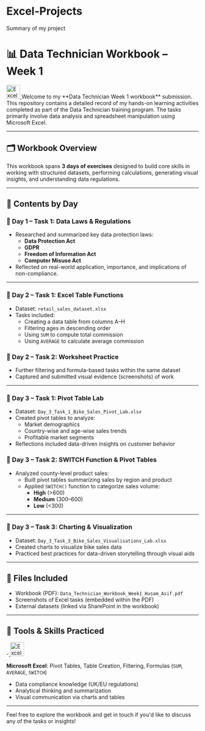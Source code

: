 # Excel-Projects
Summary of my project 

# 📊 Data Technician Workbook – Week 1

<a href="https://www.microsoft.com/en-us/microsoft-365/excel" target="_blank" rel="noreferrer">
  <img src="https://cdn.worldvectorlogo.com/logos/microsoft-excel-2013.svg" width="36" height="36" alt="Excel" />
</a>
Welcome to my **Data Technician Week 1 workbook** submission. This repository contains a detailed record of my hands-on learning activities completed as part of the Data Technician training program. The tasks primarily involve data analysis and spreadsheet manipulation using Microsoft Excel.

---

## 🗂 Workbook Overview

This workbook spans **3 days of exercises** designed to build core skills in working with structured datasets, performing calculations, generating visual insights, and understanding data regulations.

---

## 🧠 Contents by Day

### 🔹 Day 1 – Task 1: Data Laws & Regulations
- Researched and summarized key data protection laws:
  - **Data Protection Act**
  - **GDPR**
  - **Freedom of Information Act**
  - **Computer Misuse Act**
- Reflected on real-world application, importance, and implications of non-compliance.

---

### 🔹 Day 2 – Task 1: Excel Table Functions
- Dataset: `retail_sales_dataset.xlsx`
- Tasks included:
  - Creating a data table from columns A–H
  - Filtering ages in descending order
  - Using `SUM` to compute total commission
  - Using `AVERAGE` to calculate average commission

### 🔹 Day 2 – Task 2: Worksheet Practice
- Further filtering and formula-based tasks within the same dataset
- Captured and submitted visual evidence (screenshots) of work

---

### 🔹 Day 3 – Task 1: Pivot Table Lab
- Dataset: `Day_3_Task_1_Bike_Sales_Pivot_Lab.xlsx`
- Created pivot tables to analyze:
  - Market demographics
  - Country-wise and age-wise sales trends
  - Profitable market segments
- Reflections included data-driven insights on customer behavior

### 🔹 Day 3 – Task 2: SWITCH Function & Pivot Tables
- Analyzed county-level product sales:
  - Built pivot tables summarizing sales by region and product
  - Applied `SWITCH()` function to categorize sales volume:
    - **High** (>600)
    - **Medium** (300–600)
    - **Low** (<300)

---

### 🔹 Day 3 – Task 3: Charting & Visualization
- Dataset: `Day_3_Task_3_Bike_Sales_Visualisations_Lab.xlsx`
- Created charts to visualize bike sales data
- Practiced best practices for data-driven storytelling through visual aids

---

## 📎 Files Included
- Workbook (PDF): `Data_Technician_Workbook_Week1_Husam_Asif.pdf`
- Screenshots of Excel tasks (embedded within the PDF)
- External datasets (linked via SharePoint in the workbook)

---

## 🧰 Tools & Skills Practiced
-<a href="https://www.microsoft.com/en-us/microsoft-365/excel" target="_blank" rel="noreferrer">
  <img src="https://cdn.worldvectorlogo.com/logos/microsoft-excel-2013.svg" width="36" height="36" alt="Excel" />
</a>

**Microsoft Excel**: Pivot Tables, Table Creation, Filtering, Formulas (`SUM`, `AVERAGE`, `SWITCH`)
- Data compliance knowledge (UK/EU regulations)
- Analytical thinking and summarization
- Visual communication via charts and tables

---

Feel free to explore the workbook and get in touch if you'd like to discuss any of the tasks or insights!
